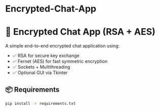 # Encrypted-Chat-App
# 🔐 Encrypted Chat App (RSA + AES)

A simple end-to-end encrypted chat application using:
- ✅ RSA for secure key exchange
- ✅ Fernet (AES) for fast symmetric encryption
- ✅ Sockets + Multithreading
- ✅ Optional GUI via Tkinter

## 📦 Requirements
```bash
pip install -r requirements.txt
